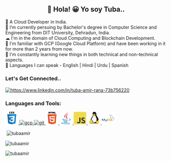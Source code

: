 
 <h2 align="center"> 👋 Hola! 😀 Yo soy Tuba..</h2>
 👀 A Cloud Developer in India.<br>
 🌱 I’m currently persuing by Bachelor's degree in Computer Science and Engineering from DIT University, Dehradun, India.<br>
 ☁  I'm in the domain of Cloud Computing and Blockchain Development.<br>
 🔹  I'm familiar with GCP (Google Cloud Platform) and have been working in it for more than 2 years from now.<br>
 💞️ I'm constantly learning new things in both technical and non-technical aspects.<br>
 🔹 Languages I can speak -  English | Hindi | Urdu | Spanish

<h3 align="left">Let's Get Connected..</h3>
<p align="left">
<a href="https://linkedin.com/in/https://www.linkedin.com/in/tuba-amir-rana-73b756220" target="blank"><img align="center" src="https://raw.githubusercontent.com/rahuldkjain/github-profile-readme-generator/master/src/images/icons/Social/linked-in-alt.svg" alt="https://www.linkedin.com/in/tuba-amir-rana-73b756220" height="30" width="40" /></a>
</p>

<h3 align="left">Languages and Tools:</h3>
<p align="left"> <a href="https://www.w3schools.com/css/" target="_blank" rel="noreferrer"> <img src="https://raw.githubusercontent.com/devicons/devicon/master/icons/css3/css3-original-wordmark.svg" alt="css3" width="40" height="40"/> </a> <a href="https://cloud.google.com" target="_blank" rel="noreferrer"> <img src="https://www.vectorlogo.zone/logos/google_cloud/google_cloud-icon.svg" alt="gcp" width="40" height="40"/> </a> <a href="https://git-scm.com/" target="_blank" rel="noreferrer"> <img src="https://www.vectorlogo.zone/logos/git-scm/git-scm-icon.svg" alt="git" width="40" height="40"/> </a> <a href="https://www.w3.org/html/" target="_blank" rel="noreferrer"> <img src="https://raw.githubusercontent.com/devicons/devicon/master/icons/html5/html5-original-wordmark.svg" alt="html5" width="40" height="40"/> </a> <a href="https://www.java.com" target="_blank" rel="noreferrer"> <img src="https://raw.githubusercontent.com/devicons/devicon/master/icons/java/java-original.svg" alt="java" width="40" height="40"/> </a> <a href="https://developer.mozilla.org/en-US/docs/Web/JavaScript" target="_blank" rel="noreferrer"> <img src="https://raw.githubusercontent.com/devicons/devicon/master/icons/javascript/javascript-original.svg" alt="javascript" width="40" height="40"/> </a> <a href="https://www.linux.org/" target="_blank" rel="noreferrer"> <img src="https://raw.githubusercontent.com/devicons/devicon/master/icons/linux/linux-original.svg" alt="linux" width="40" height="40"/> </a> <a href="https://www.mysql.com/" target="_blank" rel="noreferrer"> <img src="https://raw.githubusercontent.com/devicons/devicon/master/icons/mysql/mysql-original-wordmark.svg" alt="mysql" width="40" height="40"/> </a> </p>

<p>&nbsp;<img align="center" src="https://github-readme-stats.vercel.app/api?username=tubaamir&show_icons=true&locale=en" alt="tubaamir" /></p>

<p><img align="center" src="https://github-readme-streak-stats.herokuapp.com/?user=tubaamir&" alt="tubaamir" /></p>
<p align="left"> <img src="https://komarev.com/ghpvc/?username=tubaamir&label=Profile%20views&color=0e75b6&style=flat" alt="tubaamir" /> </p>
